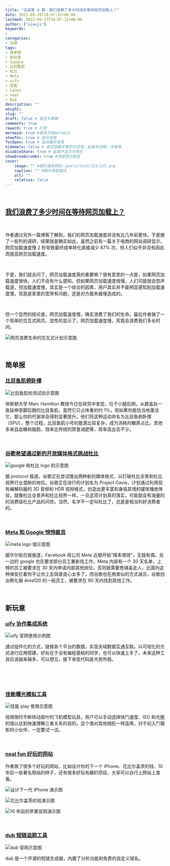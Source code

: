 ```yaml
---
title: "见闻第 4 期：我们浪费了多少时间在等待网页加载上？"
date: 2022-09-26T18:07:12+08:00
lastmod: 2022-09-27T18:07:12+08:00
author: ["xiaoji"]
keywords: 
- 
categories: 
- 见闻
tags: 
- 简单报
- 新玩意
- Google
- 比目鱼肌
- 杜比
- Meta
- uify
- 佳能
- Canon
- neal
- Dub
description: ""
weight:
slug: ""
draft: false # 是否为草稿
comments: true
reward: true # 打赏
mermaid: true #是否开启mermaid
showToc: true # 显示目录
TocOpen: true # 自动展开目录
hidemeta: false # 是否隐藏文章的元信息，如发布日期、作者等
disableShare: true # 底部不显示分享栏
showbreadcrumbs: true #顶部显示路径
cover:
    image: "" #图片路径例如：posts/tech/123/123.png
    caption: "" #图片底部描述
    alt: ""
    relative: false
---
```




<br/>

## [我们浪费了多少时间在等待网页加载上？](https://www.datafantic.com/how-much-time-do-we-waste-waiting-for-websites-to-load/)

<br/>

作者通过另外一篇博客了解到，我们的网页加载速度并没有比几年前更快，于是做了一些列的调研，结果就是确实如此，虽然之前有一篇关于电商的网站调研显示，网页加载速度慢 2 秒导致最终成单转化直接减少 87% 次，但人们似乎并没有因此而提高网页加载速度。

<br/>

于是，我们就会问了，网页加载速度真的重要嘛？很有意思的一点是，如果网页加载速度很快，人们不会有什么感知，但如果网页加载速度很慢，人们可能就会怨声载道，但加载速度慢，其实是一个综合的因素，用户其实并不能明显感知到加载速度慢，究竟是家里的宽带有问题，还是对方服务器慢造成的。

<br/>

但一个显然的结论是，网页加载速度慢，确实浪费了我们的生命。最后作者做了一个简单的交互式网页，显性的显示了，网页加载速度慢，究竟会浪费我们多长时间。

![网页浪费生命的交互式计划示意图](0dc70c76.png)


<br/>

## 简单报

### [比目鱼肌俯卧撑](https://stories.uh.edu/2022-soleus-pushup/index.html)

![比目鱼肌检测试验示意图](46878942.png)

休斯顿大学 Marc Hamilton 教授今日在研究中发现，位于小腿后侧，从膝盖处一直延伸至脚后跟的比目鱼肌，虽然它只占体重的约 1%，但如果你能恰当地激活它，那么你的代谢率会得到显著提升。他们将这种运动命名为比目鱼俯卧撑（SPU），整个过程，比目鱼肌小号的能源比较复杂，成为消耗的糖原占比，其他多来自血糖和脂肪，效率比传统的禁食减肥等，效率高出去不少。

<br/>

### [谷歌希望通过新的开放媒体格式挑战杜比](https://www.protocol.com/entertainment/google-dolby-atmos-vision-project-caviar)

![google 和杜比 logo 的示意图](2217fe88.png)

据 protocol 报道，谷歌正在尝试推出两种新的媒体格式，以打破杜比全景和杜比视界行业垄断的地位。谷歌正在进行的计划名为 Project Cavia，计划通过利用现有编解码器的 3D 音频和 HDR 视频格式，创造出更丰富和身临其境的媒体播放体验，就像杜比全景声和杜比视界一样。一旦这项计划真的落实，可能就会有海量的的消费级杜比产品的问世。当然，名字不一定叫杜比了，总是是相当利好消费者的。

<br/>

### [Meta 和 Google 悄悄裁员](https://www.wsj.com/articles/meta-and-google-are-cutting-staff-just-dont-mention-layoffs-11663778729)

![meta logo 墙示意图](fdee42e6.png)

据华尔街日报报道，Facebook 母公司 Meta 近期开始”降本增效“，无独有偶，另一边的 google 也在要求部分员工重新找工作，Meta 内部有一个 30 天名单，上榜的员工被要求在 30 天内申请内部其他岗位，否则就需要卷铺盖走人，比国内这种保安拦着你不让你上去简直良心太多了。而谷歌也在用类似的方式减员，谷歌创业孵化器 Area120 的一般员工，被要求在 90 天内找到其他工作。

<br/>

## 新玩意

### [uify 协作集成系统](https://uify.io/)

![uify 官网使用示例图](b4d5b39b.png)

通过组件化的方式，链接各个平台的数据，实现全域数据互通互联。以可视化的方式进行应用搭建，好处在于没有编程基础的同学，也可以快速上手了。未来这种工具应该越来越多，可以想见，接下来低代码是大势所趋。

<br/>

<br/>

<br/>

### [佳能曝光模拟工具](http://www.canonoutsideofauto.ca/play/)

![佳能 play 使用示意图](d31098c2.png)

视频限时不断转动扇叶的飞机模型玩具，用户可以手动选择快门速度、ISO 和光圈的值以达到快速理解三者关系的目的。这个值对其他相机一样适用，对于初入门摄影的小伙伴，一定要试一试。

<br/>

### [neal fun 好玩的网站](https://neal.fun/)

作者做了很多个好玩的网站，比如设计你的下一个 iPhone、花比尔盖茨的钱、10 年前一些著名网站的样子，还有很多好玩有趣的项目，大家可以自行上网站上查看。

![设计下一代 iPhone 演示图](57441566.png)

![花比尔盖茨的钱演示图](374c782b.png)

![10 年前的苹果官网演示图](38454e5f.png)

<br/>

### [dub 短链追踪工具](https://dub.sh/)

![dub 官网示意图](25156c6b.png)

dub 是一个开源的短链生成器，内置了分析功能和免费的自定义域名。

<br/>

<br/>

